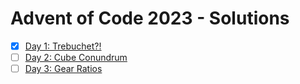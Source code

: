 # Advent of Code 2023 - Solutions

- [X] [Day 1: Trebuchet?!](https://adventofcode.com/2023/day/1)
- [ ] [Day 2: Cube Conundrum](https://adventofcode.com/2023/day/2)
- [ ] [Day 3: Gear Ratios](https://adventofcode.com/2023/day/3)